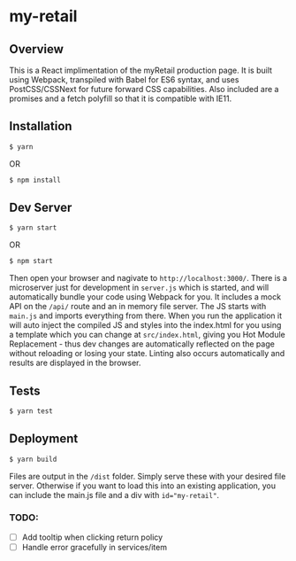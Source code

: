 # my-retail

## Overview

This is a React implimentation of the myRetail production page. It is built using Webpack, transpiled with Babel for ES6 syntax, and uses PostCSS/CSSNext for future forward CSS capabilities. Also included are a promises and a fetch polyfill so that it is compatible with IE11. 

## Installation 

``` bash
$ yarn
```

OR

```bash
$ npm install
```

## Dev Server

``` bash
$ yarn start
```

OR

```bash
$ npm start
```

Then open your browser and nagivate to `http://localhost:3000/`. There is a microserver just for development in `server.js` which is started, and will automatically bundle your code using Webpack for you. It includes a mock API on the `/api/` route and an in memory file server. The JS starts with `main.js` and imports everything from there. When you run the application it will auto inject the compiled JS and styles into the index.html for you using a template which you can change at `src/index.html`, giving you Hot Module Replacement - thus dev changes are automatically reflected on the page without reloading or losing your state. Linting also occurs automatically and results are displayed in the browser. 

## Tests

``` bash
$ yarn test
```

## Deployment

``` bash
$ yarn build
```

Files are output in the `/dist` folder. Simply serve these with your desired file server. Otherwise if you want to load this into an existing application, you can include the main.js file and a div with `id="my-retail"`. 

### TODO:
- [ ] Add tooltip when clicking return policy
- [ ] Handle error gracefully in services/item